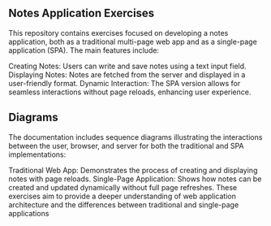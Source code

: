## Notes Application Exercises
This repository contains exercises focused on developing a notes application, both as a traditional multi-page web app and as a single-page application (SPA). The main features include:

Creating Notes: Users can write and save notes using a text input field.
Displaying Notes: Notes are fetched from the server and displayed in a user-friendly format.
Dynamic Interaction: The SPA version allows for seamless interactions without page reloads, enhancing user experience.
## Diagrams
The documentation includes sequence diagrams illustrating the interactions between the user, browser, and server for both the traditional and SPA implementations:

Traditional Web App: Demonstrates the process of creating and displaying notes with page reloads.
Single-Page Application: Shows how notes can be created and updated dynamically without full page refreshes.
These exercises aim to provide a deeper understanding of web application architecture and the differences between traditional and single-page applications